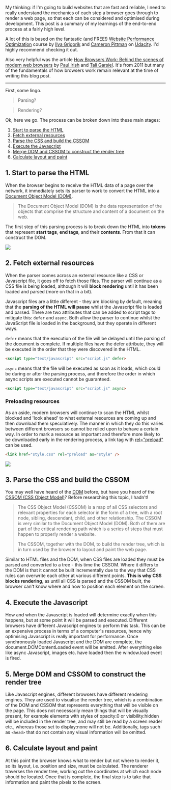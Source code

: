 My thinking: if I'm going to build websites that are fast and reliable, I need to really understand the mechanics of each step a browser goes through to render a web page, so that each can be considered and optimised during development. This post is a summary of my learnings of the end-to-end process at a fairly high level.

A lot of this is based on the fantastic (and FREE!) [Website Performance Optimization](https://www.udacity.com/course/website-performance-optimization--ud884) course by [Ilya Grigorik](https://twitter.com/igrigorik) and [Cameron Pittman](https://twitter.com/cwpittman) on [Udacity](https://www.udacity.com/). I'd highly recommend checking it out.

Also very helpful was the article [How Browsers Work: Behind the scenes of modern web browsers](https://www.html5rocks.com/en/tutorials/internals/howbrowserswork/) by [Paul Irish](https://twitter.com/paul_irish) and [Tali Garsiel](http://taligarsiel.com/). It's from 2011 but many of the fundamentals of how browsers work remain relevant at the time of writing this blog post.

---

First, some lingo.

> Parsing?

> Rendering?

Ok, here we go. The process can be broken down into these main stages:

1. [Start to parse the HTML](#1-start-to-parse-the-html)
2. [Fetch external resources](#2-fetch-external-resources)
3. [Parse the CSS and build the CSSOM](#3-parse-the-css-and-build-the-cssom)
4. [Execute the Javascript](#4-execute-the-javascript)
5. [Merge DOM and CSSOM to construct the render tree](#5-merge-dom-and-cssom-to-construct-the-render-tree)
6. [Calculate layout and paint](#6-calculate-layout-and-paint)

## 1. Start to parse the HTML

When the browser begins to receive the HTML data of a page over the network, it immediately sets its parser to work to convert the HTML into a [Document Object Model (DOM)](https://developer.mozilla.org/en-US/docs/Web/API/Document_Object_Model/Introduction).

> The Document Object Model (DOM) is the data representation of the objects that comprise the structure and content of a document on the web.

The first step of this parsing process is to break down the HTML into **tokens** that represent **start tags**, **end tags**, and their **contents**. From that it can construct the DOM.

![](/images/blog/how-a-browser-renders-a-web-page/step-1.png)

## 2. Fetch external resources

When the parser comes across an external resource like a CSS or Javascript file, it goes off to fetch those files. The parser will continue as a CSS file is being loaded, although it will **block rendering** until it has been loaded and parsed (more on that in a bit).

Javascript files are a little different - they are blocking by default, meaning that the **parsing of the HTML will pause** whilst the Javascript file is loaded and parsed. There are two attributes that can be added to script tags to mitigate this: `defer` and `async`. Both allow the parser to continue whilst the JavaScript file is loaded in the background, but they operate in different ways.

`defer` means that the execution of the file will be delayed until the parsing of the document is complete. If multiple files have the defer attribute, they will be executed in the order that they were discovered in the HTML.

```html
<script type="text/javascript" src="script.js" defer>
```

`async` means that the file will be executed as soon as it loads, which could be during or after the parsing process, and therefore the order in which async scripts are executed cannot be guaranteed.

```html
<script type="text/javascript" src="script.js" async>
```

<aside>

### Preloading resources

As an aside, modern browsers will continue to scan the HTML whilst blocked and 'look ahead' to what external resources are coming up and then download them speculatively. The manner in which they do this varies between different browsers so cannot be relied upon to behave a certain way. In order to mark a resource as important and therefore more likely to be downloaded early in the rendering process, a link tag with [rel="preload"](https://developer.mozilla.org/en-US/docs/Web/HTML/Preloading_content) can be used.

```html
<link href="style.css" rel="preload" as="style" />
```

</aside>

![](/images/blog/how-a-browser-renders-a-web-page/step-2.png)

## 3. Parse the CSS and build the CSSOM

You may well have heard of the [DOM](https://developer.mozilla.org/en-US/docs/Web/API/Document_Object_Model) before, but have you heard of the [CSSOM (CSS Object Model)](https://developer.mozilla.org/en-US/docs/Glossary/CSSOM)? Before researching this topic, I hadn't!

> The CSS Object Model (CSSOM) is a map of all CSS selectors and relevant properties for each selector in the form of a tree, with a root node, sibling, descendant, child, and other relationship. The CSSOM is very similar to the Document Object Model (DOM). Both of them are part of the critical rendering path which is a series of steps that must happen to properly render a website.
>
> The CSSOM, together with the DOM, to build the render tree, which is in turn used by the browser to layout and paint the web page.

Similar to HTML files and the DOM, when CSS files are loaded they must be parsed and converted to a tree - this time the CSSOM. Where it differs to the DOM is that it cannot be built incrementally due to the way that CSS rules can overwrite each other at various different points. **This is why CSS blocks rendering**, as until all CSS is parsed and the CSSOM built, the browser can't know where and how to position each element on the screen.

## 4. Execute the Javascript

How and when the Javascript is loaded will determine exactly when this happens, but at some point it will be parsed and executed. Different browsers have different Javascript engines to perform this task. This can be an expensive process in terms of a computer's resources, hence why optimising Javascript is really important for performance. Once synchronously loaded Javascript and the DOM are complete, the document.DOMContentLoaded event will be emitted. After everything else like async Javascript, images etc. have loaded then the window.load event is fired.

## 5. Merge DOM and CSSOM to construct the render tree

Like Javascript engines, different browsers have different rendering engines. They are used to visualise the render tree, which is a combination of the DOM and CSSOM that represents everything that will be visible on the page. This does not necessarily mean things that will be visually present, for example elements with styles of opacity:0 or visibility:hidden will be included in the render tree, and may still be read by a screen reader etc., whereas those set to display:none will not be. Additionally, tags such as `<head>` that do not contain any visual information will be omitted.

## 6. Calculate layout and paint

At this point the browser knows what to render but not where to render it, so its layout, i.e. position and size, must be calculated. The renderer traverses the render tree, working out the coordinates at which each node should be located. Once that is complete, the final step is to take that information and paint the pixels to the screen.
